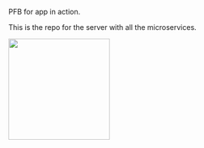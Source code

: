 PFB for app in action.

This is the repo for the server with all the microservices.

<img src="demo/demo.gif" width="200">

